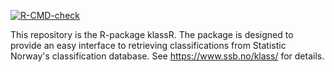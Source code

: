 <!-- badges: start -->
[![R-CMD-check](https://github.com/statisticsnorway/klassR/workflows/R-CMD-check/badge.svg)](https://github.com/statisticsnorway/klassR/actions)
<!-- badges: end -->

This repository is the R-package klassR. The package is designed to provide an easy interface to retrieving classifications from Statistic Norway's classification database. See <https://www.ssb.no/klass/> for details.
